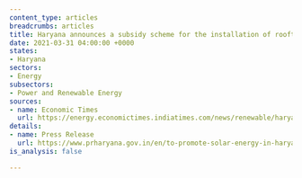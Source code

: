 ```yaml
---
content_type: articles
breadcrumbs: articles
title: Haryana announces a subsidy scheme for the installation of rooftop solar
date: 2021-03-31 04:00:00 +0000
states:
- Haryana
sectors:
- Energy
subsectors:
- Power and Renewable Energy
sources:
- name: Economic Times
  url: https://energy.economictimes.indiatimes.com/news/renewable/haryana-announces-subsidy-on-rooftop-solar-power-plants/81698922
details:
- name: Press Release
  url: https://www.prharyana.gov.in/en/to-promote-solar-energy-in-haryana-the-dakshin-haryana-bijli-vitaran-nigam-has-implemented-a-scheme
is_analysis: false

---
```

